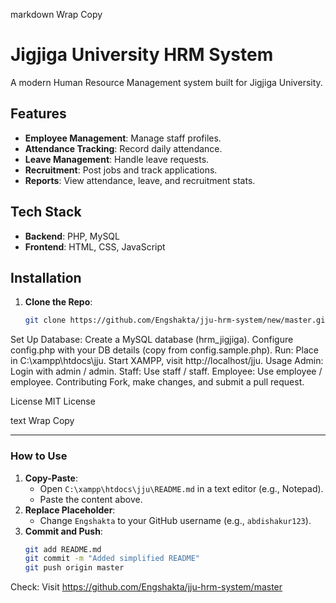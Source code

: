 markdown
Wrap
Copy
# Jigjiga University HRM System

A modern Human Resource Management system built for Jigjiga University.

## Features
- **Employee Management**: Manage staff profiles.
- **Attendance Tracking**: Record daily attendance.
- **Leave Management**: Handle leave requests.
- **Recruitment**: Post jobs and track applications.
- **Reports**: View attendance, leave, and recruitment stats.

## Tech Stack
- **Backend**: PHP, MySQL
- **Frontend**: HTML, CSS, JavaScript

## Installation
1. **Clone the Repo**:
   ```bash
   git clone https://github.com/Engshakta/jju-hrm-system/new/master.git
Set Up Database:
Create a MySQL database (hrm_jigjiga).
Configure config.php with your DB details (copy from config.sample.php).
Run:
Place in C:\xampp\htdocs\jju.
Start XAMPP, visit http://localhost/jju.
Usage
Admin: Login with admin / admin.
Staff: Use staff / staff.
Employee: Use employee / employee.
Contributing
Fork, make changes, and submit a pull request.

License
MIT License

text
Wrap
Copy

---

### How to Use
1. **Copy-Paste**:
   - Open `C:\xampp\htdocs\jju\README.md` in a text editor (e.g., Notepad).
   - Paste the content above.
2. **Replace Placeholder**:
   - Change `Engshakta` to your GitHub username (e.g., `abdishakur123`).
3. **Commit and Push**:
   ```bash
   git add README.md
   git commit -m "Added simplified README"
   git push origin master
Check: Visit https://github.com/Engshakta/jju-hrm-system/master
